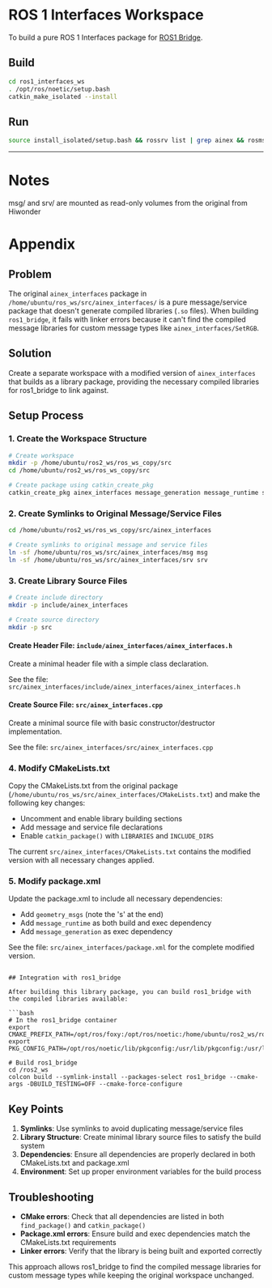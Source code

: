 # ROS 1 Interfaces Workspace 

To build a pure ROS 1 Interfaces package for [ROS1 Bridge](../bridge_ws/).



## Build
```bash
cd ros1_interfaces_ws
. /opt/ros/noetic/setup.bash
catkin_make_isolated --install
```

## Run
```bash
source install_isolated/setup.bash && rossrv list | grep ainex && rosmsg list | grep ainex
```
----

# Notes

msg/ and srv/ are mounted as read-only volumes from the original from Hiwonder

# Appendix

## Problem

The original `ainex_interfaces` package in `/home/ubuntu/ros_ws/src/ainex_interfaces/` is a pure message/service package that doesn't generate compiled libraries (`.so` files). When building `ros1_bridge`, it fails with linker errors because it can't find the compiled message libraries for custom message types like `ainex_interfaces/SetRGB`.

## Solution

Create a separate workspace with a modified version of `ainex_interfaces` that builds as a library package, providing the necessary compiled libraries for ros1_bridge to link against.

## Setup Process

### 1. Create the Workspace Structure

```bash
# Create workspace
mkdir -p /home/ubuntu/ros2_ws/ros_ws_copy/src
cd /home/ubuntu/ros2_ws/ros_ws_copy/src

# Create package using catkin_create_pkg
catkin_create_pkg ainex_interfaces message_generation message_runtime std_msgs geometry_msgs
```

### 2. Create Symlinks to Original Message/Service Files

```bash
cd /home/ubuntu/ros2_ws/ros_ws_copy/src/ainex_interfaces

# Create symlinks to original message and service files
ln -sf /home/ubuntu/ros_ws/src/ainex_interfaces/msg msg
ln -sf /home/ubuntu/ros_ws/src/ainex_interfaces/srv srv
```

### 3. Create Library Source Files

```bash
# Create include directory
mkdir -p include/ainex_interfaces

# Create source directory
mkdir -p src
```

#### Create Header File: `include/ainex_interfaces/ainex_interfaces.h`
Create a minimal header file with a simple class declaration.

See the file: `src/ainex_interfaces/include/ainex_interfaces/ainex_interfaces.h`

#### Create Source File: `src/ainex_interfaces.cpp`
Create a minimal source file with basic constructor/destructor implementation.

See the file: `src/ainex_interfaces/src/ainex_interfaces.cpp`

### 4. Modify CMakeLists.txt

Copy the CMakeLists.txt from the original package (`/home/ubuntu/ros_ws/src/ainex_interfaces/CMakeLists.txt`) and make the following key changes:

- Uncomment and enable library building sections
- Add message and service file declarations
- Enable `catkin_package()` with `LIBRARIES` and `INCLUDE_DIRS`

The current `src/ainex_interfaces/CMakeLists.txt` contains the modified version with all necessary changes applied.

### 5. Modify package.xml

Update the package.xml to include all necessary dependencies:

- Add `geometry_msgs` (note the 's' at the end)
- Add `message_runtime` as both build and exec dependency
- Add `message_generation` as exec dependency

See the file: `src/ainex_interfaces/package.xml` for the complete modified version.

```

## Integration with ros1_bridge

After building this library package, you can build ros1_bridge with the compiled libraries available:

```bash
# In the ros1_bridge container
export CMAKE_PREFIX_PATH=/opt/ros/foxy:/opt/ros/noetic:/home/ubuntu/ros2_ws/ros_ws_copy/devel
export PKG_CONFIG_PATH=/opt/ros/noetic/lib/pkgconfig:/usr/lib/pkgconfig:/usr/local/lib/pkgconfig:/home/ubuntu/ros2_ws/ros_ws_copy/devel/lib/pkgconfig

# Build ros1_bridge
cd /ros2_ws
colcon build --symlink-install --packages-select ros1_bridge --cmake-args -DBUILD_TESTING=OFF --cmake-force-configure
```

## Key Points

1. **Symlinks**: Use symlinks to avoid duplicating message/service files
2. **Library Structure**: Create minimal library source files to satisfy the build system
3. **Dependencies**: Ensure all dependencies are properly declared in both CMakeLists.txt and package.xml
4. **Environment**: Set up proper environment variables for the build process

## Troubleshooting

- **CMake errors**: Check that all dependencies are listed in both `find_package()` and `catkin_package()`
- **Package.xml errors**: Ensure build and exec dependencies match the CMakeLists.txt requirements
- **Linker errors**: Verify that the library is being built and exported correctly

This approach allows ros1_bridge to find the compiled message libraries for custom message types while keeping the original workspace unchanged. 